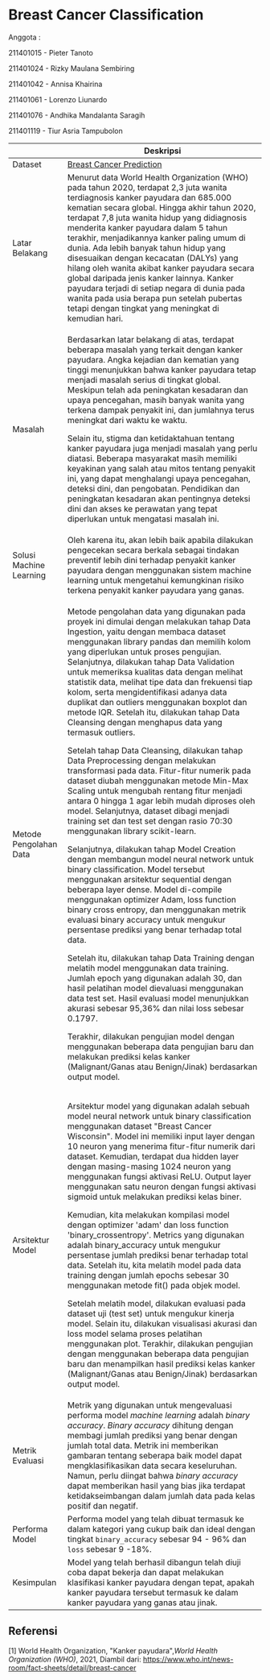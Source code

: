 # **Breast Cancer Classification**

Anggota :

211401015 - Pieter Tanoto

211401024 - Rizky Maulana Sembiring

211401042 - Annisa Khairina

211401061 - Lorenzo Liunardo

211401076 - Andhika Mandalanta Saragih

211401119 - Tiur Asria Tampubolon



|     | Deskripsi |
| --- | --------- |
| Dataset | [Breast Cancer Prediction](<https://www.kaggle.com/datasets/uciml/breast-cancer-wisconsin-data>) |
| Latar Belakang |Menurut data World Health Organization (WHO) pada tahun 2020, terdapat 2,3 juta wanita terdiagnosis kanker payudara dan 685.000 kematian secara global. Hingga akhir tahun 2020, terdapat 7,8 juta wanita hidup yang didiagnosis menderita kanker payudara dalam 5 tahun terakhir, menjadikannya kanker paling umum di dunia. Ada lebih banyak tahun hidup yang disesuaikan dengan kecacatan (DALYs) yang hilang oleh wanita akibat kanker payudara secara global daripada jenis kanker lainnya. Kanker payudara terjadi di setiap negara di dunia pada wanita pada usia berapa pun setelah pubertas tetapi dengan tingkat yang meningkat di kemudian hari.  |
| Masalah | <p>Berdasarkan latar belakang di atas, terdapat beberapa masalah yang terkait dengan kanker payudara. Angka kejadian dan kematian yang tinggi menunjukkan bahwa kanker payudara tetap menjadi masalah serius di tingkat global. Meskipun telah ada peningkatan kesadaran dan upaya pencegahan, masih banyak wanita yang terkena dampak penyakit ini, dan jumlahnya terus meningkat dari waktu ke waktu.</p><p>Selain itu, stigma dan ketidaktahuan tentang kanker payudara juga menjadi masalah yang perlu diatasi. Beberapa masyarakat masih memiliki keyakinan yang salah atau mitos tentang penyakit ini, yang dapat menghalangi upaya pencegahan, deteksi dini, dan pengobatan. Pendidikan dan peningkatan kesadaran akan pentingnya deteksi dini dan akses ke perawatan yang tepat diperlukan untuk mengatasi masalah ini.</p>|
| Solusi Machine Learning | Oleh karena itu, akan lebih baik apabila dilakukan pengecekan secara berkala sebagai tindakan preventif lebih dini terhadap penyakit kanker payudara dengan menggunakan sistem machine learning untuk mengetahui kemungkinan risiko terkena penyakit kanker payudara yang ganas.|
| Metode Pengolahan Data | <p>Metode pengolahan data yang digunakan pada proyek ini dimulai dengan melakukan tahap Data Ingestion, yaitu dengan membaca dataset menggunakan library pandas dan memilih kolom yang diperlukan untuk proses pengujian. Selanjutnya, dilakukan tahap Data Validation untuk memeriksa kualitas data dengan melihat statistik data, melihat tipe data dan frekuensi tiap kolom, serta mengidentifikasi adanya data duplikat dan outliers menggunakan boxplot dan metode IQR. Setelah itu, dilakukan tahap Data Cleansing dengan menghapus data yang termasuk outliers.</p><p>Setelah tahap Data Cleansing, dilakukan tahap Data Preprocessing dengan melakukan transformasi pada data. Fitur-fitur numerik pada dataset diubah menggunakan metode Min-Max Scaling untuk mengubah rentang fitur menjadi antara 0 hingga 1 agar lebih mudah diproses oleh model. Selanjutnya, dataset dibagi menjadi training set dan test set dengan rasio 70:30 menggunakan library scikit-learn.</p><p>Selanjutnya, dilakukan tahap Model Creation dengan membangun model neural network untuk binary classification. Model tersebut menggunakan arsitektur sequential dengan beberapa layer dense. Model di-compile menggunakan optimizer Adam, loss function binary cross entropy, dan menggunakan metrik evaluasi binary accuracy untuk mengukur persentase prediksi yang benar terhadap total data.</p><p>Setelah itu, dilakukan tahap Data Training dengan melatih model menggunakan data training. Jumlah epoch yang digunakan adalah 30, dan hasil pelatihan model dievaluasi menggunakan data test set. Hasil evaluasi model menunjukkan akurasi sebesar 95,36% dan nilai loss sebesar 0.1797.</p><p>Terakhir, dilakukan pengujian model dengan menggunakan beberapa data pengujian baru dan melakukan prediksi kelas kanker (Malignant/Ganas atau Benign/Jinak) berdasarkan output model.</p> |
| Arsitektur Model | <p>Arsitektur model yang digunakan adalah sebuah model neural network untuk binary classification menggunakan dataset "Breast Cancer Wisconsin". Model ini memiliki input layer dengan 10 neuron yang menerima fitur-fitur numerik dari dataset. Kemudian, terdapat dua hidden layer dengan masing-masing 1024 neuron yang menggunakan fungsi aktivasi ReLU. Output layer menggunakan satu neuron dengan fungsi aktivasi sigmoid untuk melakukan prediksi kelas biner.</p><p>Kemudian, kita melakukan kompilasi model dengan optimizer 'adam' dan loss function 'binary\_crossentropy'. Metrics yang digunakan adalah binary\_accuracy untuk mengukur persentase jumlah prediksi benar terhadap total data. Setelah itu, kita melatih model pada data training dengan jumlah epochs sebesar 30 menggunakan metode fit() pada objek model.</p><p>Setelah melatih model, dilakukan evaluasi pada dataset uji (test set) untuk mengukur kinerja model. Selain itu, dilakukan visualisasi akurasi dan loss model selama proses pelatihan menggunakan plot. Terakhir, dilakukan pengujian dengan menggunakan beberapa data pengujian baru dan menampilkan hasil prediksi kelas kanker (Malignant/Ganas atau Benign/Jinak) berdasarkan output model.</p> |
| Metrik Evaluasi | Metrik yang digunakan untuk mengevaluasi performa model *machine learning* adalah *binary accuracy*. *Binary accuracy* dihitung dengan membagi jumlah prediksi yang benar dengan jumlah total data. Metrik ini memberikan gambaran tentang seberapa baik model dapat mengklasifikasikan data secara keseluruhan. Namun, perlu diingat bahwa *binary accuracy* dapat memberikan hasil yang bias jika terdapat ketidakseimbangan dalam jumlah data pada kelas positif dan negatif. |
| Performa Model | Performa model yang telah dibuat termasuk ke dalam kategori yang cukup baik dan ideal dengan tingkat `binary_accuracy` sebesar 94 - 96% dan `loss` sebesar 9 -18%. |
| Kesimpulan | Model yang telah berhasil dibangun telah diuji coba dapat bekerja dan dapat melakukan klasifikasi kanker payudara dengan tepat, apakah kanker payudara tersebut termasuk ke dalam kanker payudara yang ganas atau jinak. |

## Referensi

[1] World Health Organization, "Kanker payudara",*World Health Organization (WHO)*, 2021, Diambil dari: https://www.who.int/news-room/fact-sheets/detail/breast-cancer

